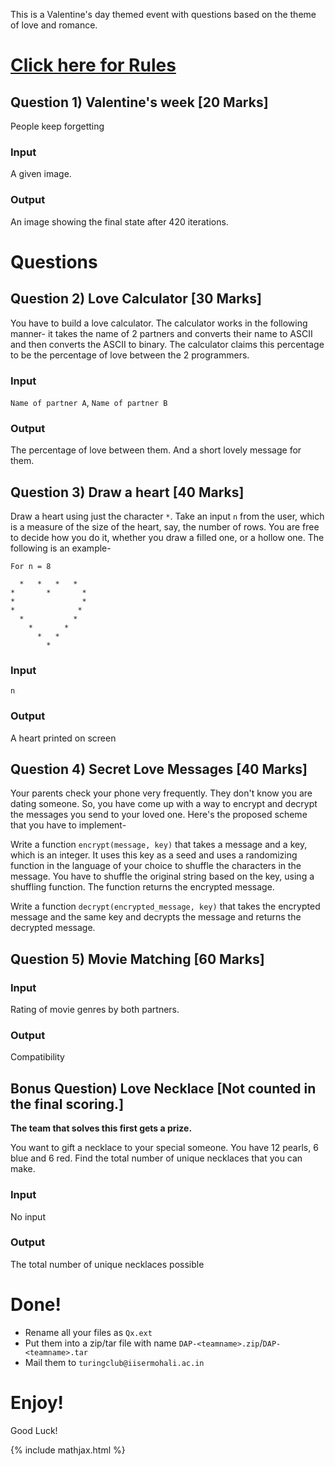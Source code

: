 This is a Valentine's day themed event with questions based on the theme of love and romance.

# [Click here for Rules](./rules)


## Question 1) Valentine's week  [20 Marks]

People keep forgetting 

### Input

A given image.

### Output

An image showing the final state after 420 iterations.


# Questions

## Question 2) Love Calculator [30 Marks]

You have to build a love calculator. The calculator works in the following manner- it takes the name of 2 partners and converts their name to ASCII and then converts the ASCII to binary. The calculator claims this percentage to be the percentage of love between the 2 programmers.

### Input

`Name of partner A`, `Name of partner B`

### Output

The percentage of love between them. And a short lovely message for them.


## Question 3) Draw a heart [40 Marks]

Draw a heart using just the character `*`. Take an input `n` from the user, which is a measure of the size of the heart, say, the number of rows. You are free to decide how you do it, whether you draw a filled one, or a hollow one. The following is an example-

```
For n = 8

  *   *   *   *   
*       *       * 
*               * 
*              * 
  *           *   
    *       *     
      *   *       
        *
```

### Input

`n`

### Output

A heart printed on screen


## Question 4) Secret Love Messages [40 Marks]

Your parents check your phone very frequently. They don't know you are dating someone. So, you have come up with a way to encrypt and decrypt the messages you send to your loved one. Here's the proposed scheme that you have to implement-

Write a function `encrypt(message, key)` that takes a message and a key, which is an integer. It uses this key as a seed and uses a randomizing function in the language of your choice to shuffle the characters in the message. You have to shuffle the original string based on the key, using a shuffling function. The function returns the encrypted message.

Write a function `decrypt(encrypted_message, key)` that takes the encrypted message and the same key and decrypts the message and returns the decrypted message.



## Question 5) Movie Matching [60 Marks]



### Input

Rating of movie genres by both partners.

### Output

Compatibility


## Bonus Question) Love Necklace [Not counted in the final scoring.]

**The team that solves this first gets a prize.**

You want to gift a necklace to your special someone. You have 12 pearls, 6 blue and 6 red. Find the total number of unique necklaces that you can make.

### Input

No input

### Output

The total number of unique necklaces possible


# Done!

- Rename all your files as `Qx.ext`
- Put them into a zip/tar file with name `DAP-<teamname>.zip`/`DAP-<teamname>.tar`
- Mail them to `turingclub@iisermohali.ac.in`

# Enjoy!

Good Luck!


{% include mathjax.html %}
